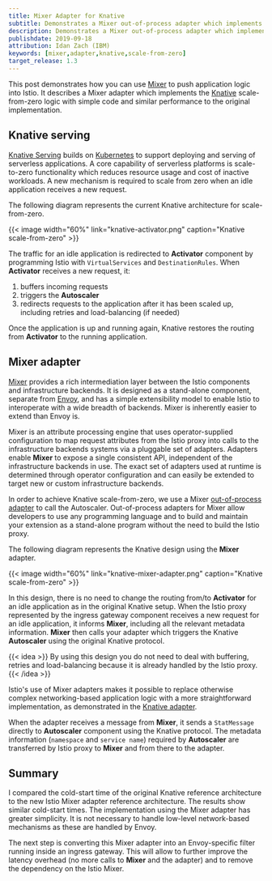 ```yaml
---
title: Mixer Adapter for Knative
subtitle: Demonstrates a Mixer out-of-process adapter which implements the Knative scale-from-zero logic
description: Demonstrates a Mixer out-of-process adapter which implements the Knative scale-from-zero logic.
publishdate: 2019-09-18
attribution: Idan Zach (IBM)
keywords: [mixer,adapter,knative,scale-from-zero]
target_release: 1.3
---
```


This post demonstrates how you can use [Mixer](/faq/mixer/) to push application logic
into Istio. It describes a Mixer adapter which implements the [Knative](https://knative.dev/) scale-from-zero logic
with simple code and similar performance to the original implementation.

## Knative serving

[Knative Serving](https://knative.dev/docs/serving/) builds on [Kubernetes](https://kubernetes.io/) to support deploying
and serving of serverless applications. A core capability of serverless platforms is scale-to-zero
functionality which reduces resource usage and cost of inactive workloads.
A new mechanism is required to scale from zero when an idle application receives a new request.

The following diagram represents the current Knative architecture for scale-from-zero.

{{< image width="60%" link="knative-activator.png" caption="Knative scale-from-zero" >}}

The traffic for an idle application is redirected to **Activator** component by programming Istio with `VirtualServices`
and `DestinationRules`. When **Activator** receives a new request, it:

1. buffers incoming requests
1. triggers the **Autoscaler**
1. redirects requests to the application after it has been scaled up, including retries and load-balancing (if needed)

Once the application is up and running again, Knative restores the routing from **Activator** to the running application.

## Mixer adapter

[Mixer](/faq/mixer/) provides a rich intermediation layer between the Istio components and infrastructure backends.
It is designed as a stand-alone component, separate from [Envoy](https://www.envoyproxy.io/), and has a simple extensibility model
to enable Istio to interoperate with a wide breadth of backends. Mixer is inherently easier to extend
than Envoy is.

Mixer is an attribute processing engine that uses operator-supplied configuration to map request attributes from the Istio proxy into calls
to the infrastructure backends systems via a pluggable set of adapters. Adapters enable **Mixer** to expose a single consistent API, independent of the
infrastructure backends in use. The exact set of adapters used at runtime is determined through operator configuration and can easily
be extended to target new or custom infrastructure backends.

In order to achieve Knative scale-from-zero, we use a Mixer [out-of-process adapter](https://github.com/istio/istio/wiki/Mixer-Out-Of-Process-Adapter-Dev-Guide)
to call the Autoscaler. Out-of-process adapters for Mixer allow developers to use any
programming language and to build and maintain your extension as a stand-alone program
without the need to build the Istio proxy.

The following diagram represents the Knative design using the **Mixer** adapter.

{{< image width="60%" link="knative-mixer-adapter.png" caption="Knative scale-from-zero" >}}

In this design, there is no need to change the routing from/to **Activator** for an idle application as in the original Knative setup.
When the Istio proxy represented by the ingress gateway component receives a new request for an idle application, it informs **Mixer**, including all the
relevant metadata information.
**Mixer** then calls your adapter which triggers the Knative **Autoscaler** using the original Knative protocol.

{{< idea >}}
By using this design you do not need to deal with buffering, retries and load-balancing because it is already handled by the Istio proxy.
{{< /idea >}}

Istio's use of Mixer adapters makes it possible to replace otherwise complex networking-based application logic with a more
straightforward implementation, as demonstrated in the [Knative adapter](https://github.com/zachidan/istio-kactivator).

When the adapter receives a message from **Mixer**, it sends a `StatMessage` directly to **Autoscaler**
component using the Knative protocol.
The metadata information (`namespace` and `service name`) required by **Autoscaler** are transferred by Istio proxy to
**Mixer** and from there to the adapter.

## Summary

I compared the cold-start time of the original Knative reference architecture to the new Istio Mixer adapter reference architecture.
The results show similar cold-start times.
The implementation using the Mixer adapter has greater simplicity. It is not necessary to handle low-level network-based mechanisms as these are handled by Envoy.

The next step is converting this Mixer adapter into an Envoy-specific filter running inside an ingress gateway.
This will allow to further improve the latency overhead (no more calls to **Mixer** and the adapter) and
to remove the dependency on the Istio Mixer.
